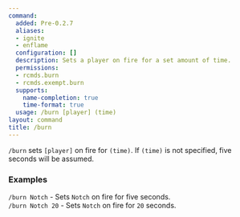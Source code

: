 ```yaml
---
command:
  added: Pre-0.2.7
  aliases:
  - ignite
  - enflame
  configuration: []
  description: Sets a player on fire for a set amount of time.
  permissions:
  - rcmds.burn
  - rcmds.exempt.burn
  supports:
    name-completion: true
    time-format: true
  usage: /burn [player] (time)
layout: command
title: /burn
---
```


```/burn``` sets ```[player]``` on fire for ```(time)```. If ```(time)``` is not specified, five seconds will be
assumed.

### Examples 

```/burn Notch``` - Sets ```Notch``` on fire for five seconds.  
```/burn Notch 20``` - Sets ```Notch``` on fire for ```20``` seconds.

